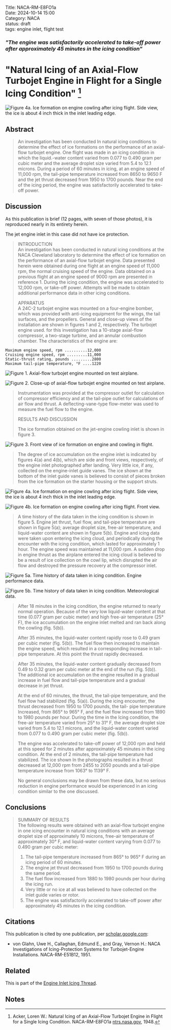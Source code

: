 Title: NACA-RM-E8FO1a     
Date: 2024-10-14 15:00  
Category: NACA  
status: draft  
tags: engine inlet, flight test   

### _"The engine was satisfactorily accelerated to take-off power after approximately 45 minutes in the icing condition"_  

# "Natural Icing of an Axial-Flow Turbojet Engine in Flight for a Single Icing Condition" [^1]   

![Figure 4a. Ice formation on engine cowling after icing flight. Side view, the ice is about 4 inch thick in the inlet leading edge.](/images%2FNACA-RM-E8FO1a%2FFigure%204a.png)  

## Abstract  

>An investigation has been conducted In natural icing conditions
to determine the effect of ice formations on the performance of an
axial-flow turbojet engine. One flight was made in an icing condition 
in which the liquid.-water content varied from 0.077 to
0.490 gram per cubic meter and the average droplet size varied
from 5.4 to 12.1 microns. During a period of 60 minutes in icing,
at an engine speed of 11,000 rpm, the tail-pipe temperature increased
from 8650 to 9650 F and the jet thrust decreased from 1950 to
1700 pounds. Near the end of the icing period, the engine was
satisfactorily accelerated to take-off power.  

## Discussion  

As this publication is brief (12 pages, with seven of those photos), 
it is reproduced nearly in its entirety herein.  

The jet engine inlet in this case did not have ice protection.  

>INTRODUCTION  
An investigation has been conducted in natural icing conditions
at the NACA Cleveland laboratory to determine the effect of ice formation
on the performance of an axial-flow turbojet engine. Data presented
herein were obtained during one flight at an engine speed of
11,000 rpm, the normal cruising speed of the engine. Data obtained
on a previous flight at an engine speed of 9000 rpm are presented in
reference 1. During the icing condition, the engine was accelerated
to 12,000 rpm, or take-off power. Attempts will be made to obtain
additional performance data in other icing conditions.    
> 
>APPARATUS  
A 24C-2 turbojet engine was mounted on a four-engine bomber, which
was provided with anti-icing equipment for the wings, the tail
surfaces, and the propellers. General and close-up views of the
installation are shown in figures 1 and 2, respectively. The turbojet
engine used. for this investigation has a 10-stage axial-flow compressor,
a two-stage turbine, and an annular combustion chamber. The characteristics 
of the engine are:  

```text
Maximum engine speed, rpm ..........12,000
Cruising engine speed, rpm .........11,000
Static-thrust rating, pounds .........2800
Maximum tail-pipe temperature, °F ....1220
```

![Figure 1. Axial-flow turbojet engine mounted on test airplane.](/images%2FNACA-RM-E8FO1a%2FFigure%201.png)  

![Figure 2. Close-up of axial-flow turbojet engine mounted on test airplane.](/images%2FNACA-RM-E8FO1a%2FFigure%202.png)  

>Instrumentation was provided at the compressor outlet for calculation 
of compressor efficiency and at the tail-pipe outlet for
calculations of air flow and thrust. A deflecting-vane-type flow-meter 
was used to measure the fuel flow to the engine.
> 
> RESULTS AND DISCUSSION
> 
>The ice formation obtained on the jet-engine cowling inlet is
shown in figure 3. 
 
![Figure 3. Front view of ice formation on engine and cowling in flight.](/images%2FNACA-RM-E8FO1a%2FFigure%203.png)  

>The degree of ice accumulation on the engine
inlet is indicated by figures 4(a) and 4(b), which are side and
front views, respectively, of the engine inlet photographed after
landing. Very little ice, if any, collected on the engine-inlet
guide vanes. The ice shown at the bottom of the inlet guide vanes
is believed to consist of pieces broken from the ice formation on
the starter housing or the support struts. 

![Figure 4a. Ice formation on engine cowling after icing flight. Side view, the ice is about 4 inch thick in the inlet leading edge.](/images%2FNACA-RM-E8FO1a%2FFigure%204a.png)  

![Figure 4b. Ice formation on engine cowling after icing flight. Front view.](/images%2FNACA-RM-E8FO1a%2FFigure%204b.png)  

>A time history of the
data taken in the icing condition is shown in figure 5. Engine
jet thrust, fuel flow, and tail-pipe temperature are shown in
figure 5(a); average droplet size, free-air temperature, and liquid-water 
content are shown in figure 5(b). Engine and icing data were
taken upon entering the icing cloud, and periodically during the
encounter with the icing condition, which lasted for approximately
1 hour. The engine speed was maintained at 11,000 rpm. A sudden
drop in engine thrust as the airplane entered the icing cloud is
believed to be a result of ice collection on the cowl lip, which
disrupted the air flow and destroyed the pressure recovery at the
compressor inlet.  

![Figure 5a. Time history of data taken in icing condition. Engine performance data.](/images%2FNACA-RM-E8FO1a%2FFigure%205a.png)  

![Figure 5b. Time history of data taken in icing condition. Meteorological data.](/images%2FNACA-RM-E8FO1a%2FFigure%205b.png)  

>After 18 minutes in the icing condition, the engine returned
to nearly normal operation. Because of the very low liquid-water
content at that time (0.077 gram per cubic meter) and high free-air 
temperature (25° F), the ice accumulation on the engine inlet
melted and ran back along the cowling (fig. 5(b)).  
> 
> After 35 minutes, the liquid-water content rapidly rose to
0.49 gram per cubic meter (fig. 5(b)). The fuel flow then increased
to maintain the engine speed, which resulted in a corresponding
increase in tail-pipe temperature. At this point the thrust
rapidly decreased.  

>After 35 minutes, the liquid-water content gradually decreased
from 0.49 to 0.32 gram per cubic meter at the end of the run
(fig. 5(b)). The additional ice accumulation on the engine resulted
in a gradual increase in fuel flow and tail-pipe temperature and a
gradual decrease in jet thrust.  
> 
>At the end of 60 minutes, the thrust, the tail-pipe temperature,
and the fuel flow had stabilized (fig. 5(a)). During the icing
encounter, the thrust decreased from 1950 to 1700 pounds, the tail-
pipe temperature Increased, from 865° to 965° F, and the fuel flow
increased from 1890 to 1980 pounds per hour. During the time in the
Icing condition, the free-air temperature varied from 25° to 31° F,
the average droplet size varied from 5.4 to 12.1 microns, and the
liquid-water content varied from 0.077 to 0.490 gram per cubic meter
(fig. 5(b)).    
> 
>The engine was accelerated to take-off power of 12,000 rpm and
held at this speed for 2 minutes after approximately 45 minutes in
the icing condition. At the end of 2 minutes, the tail-pipe temperature 
had stabilized. The ice shown In the photographs resulted
in a thrust decreased at 12,000 rpm from 2455 to 2050 pounds and a
tail-pipe temperature increase from 1063° to 1139° F.  
> 
>No general conclusions may be drawn from these data, but no
serious reduction in engine performance would be experienced in an
icing condition similar to the one discussed.

## Conclusions  

>SUMMARY OF RESULTS  
The following results were obtained with an axial-flow turbojet engine 
in one icing encounter in natural icing conditions with
an average droplet size of approximately 10 microns, free-air
temperature of approximately 30° F, and liquid-water content varying
from 0.077 to 0.490 gram per cubic meter:  
>1. The tail-pipe temperature increased from 865° to 965° F
during an icing period of 60 minutes.  
>2. The engine jet thrust decreased from 1950 to 1700 pounds
during the same period.  
>3. The fuel flow increased from 1880 to 1980 pounds per hour
during the icing run.  
>4. Very little or no ice at all was believed to have collected
on the inlet guide varies or rotor.  
>5. The engine was satisfactorily accelerated to take-off power
after approximately 45 minutes in the icing condition.  

## Citations  

This publication is cited by one publication, per [scholar.google.com](https://scholar.google.com/scholar?hl=en&as_sdt=0%2C48&q=Natural+Icing+of+an+Axial-Flow+Turbojet+Engine+in+Flight+for+a+Single+Icing+Condition&btnG=):  

- von Glahn, Uwe H., Callaghan, Edmund E., and Gray, Vernon H.: NACA Investigations of Icing-Protection Systems for Turbojet-Engine Installations. NACA-RM-E51B12, 1951.  

## Related  

This is part of the [Engine Inlet Icing Thread]({filename}Engine%20Inlet%20Icing.md).  

## Notes  

[^1]: Acker, Loren W.: Natural Icing of an Axial-Flow Turbojet Engine in Flight for a Single Icing Condition. NACA-RM-E8FO1a [ntrs.nasa.gov](https://ntrs.nasa.gov/citations/19930085395), 1948.  
